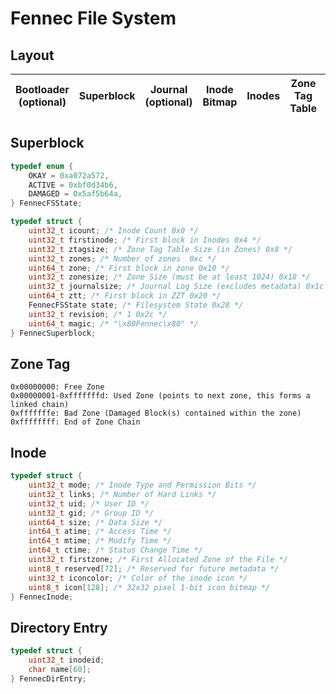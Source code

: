 # Fennec File System

## Layout
| Bootloader (optional) | Superblock | Journal (optional) | Inode Bitmap | Inodes | Zone Tag Table | Zones |
|-----------------------|------------|--------------------|--------------|--------|----------------|-------|

## Superblock
```c
typedef enum {
    OKAY = 0xa072a572,
    ACTIVE = 0xbf0d34b6,
    DAMAGED = 0x5af5b64a,
} FennecFSState;

typedef struct {
    uint32_t icount; /* Inode Count 0x0 */
    uint32_t firstinode; /* First block in Inodes 0x4 */
    uint32_t ztagsize; /* Zone Tag Table Size (in Zones) 0x8 */
    uint32_t zones; /* Number of zones  0xc */
    uint64_t zone; /* First block in zone 0x10 */
    uint32_t zonesize; /* Zone Size (must be at least 1024) 0x18 */
    uint32_t journalsize; /* Journal Log Size (excludes metadata) 0x1c */
    uint64_t ztt; /* First block in ZZT 0x20 */
    FennecFSState state; /* Filesystem State 0x28 */
    uint32_t revision; /* 1 0x2c */
    uint64_t magic; /* "\x80Fennec\x80" */
} FennecSuperblock;
```

## Zone Tag
```
0x00000000: Free Zone
0x00000001-0xfffffffd: Used Zone (points to next zone, this forms a linked chain)
0xfffffffe: Bad Zone (Damaged Block(s) contained within the zone)
0xffffffff: End of Zone Chain
```

## Inode
```c
typedef struct {
    uint32_t mode; /* Inode Type and Permission Bits */
    uint32_t links; /* Number of Hard Links */
    uint32_t uid; /* User ID */
    uint32_t gid; /* Group ID */
    uint64_t size; /* Data Size */
    int64_t atime; /* Access Time */
    int64_t mtime; /* Modify Time */
    int64_t ctime; /* Status Change Time */
    uint32_t firstzone; /* First Allocated Zone of the File */
    uint8_t reserved[72]; /* Reserved for future metadata */
    uint32_t iconcolor; /* Color of the inode icon */
    uint8_t icon[128]; /* 32x32 pixel 1-bit icon bitmap */
} FennecInode;
```

## Directory Entry
```c
typedef struct {
    uint32_t inodeid;
    char name[60];
} FennecDirEntry;
```